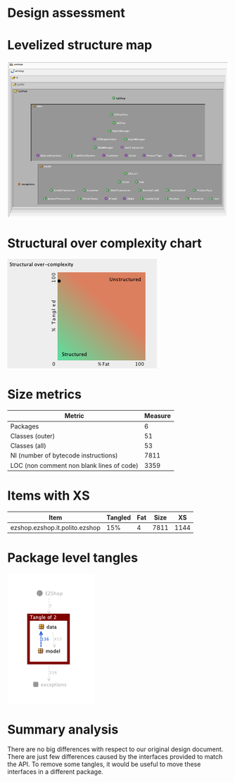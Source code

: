 # Design assessment

# Levelized structure map
![](assets/images/Z.png)

# Structural over complexity chart
![](assets/images/Z1.png)

# Size metrics



| Metric                                    | Measure |
| ----------------------------------------- | ------- |
| Packages                                  | 6       |
| Classes (outer)                           | 51      |
| Classes (all)                             | 53      |
| NI (number of bytecode instructions)      | 7811    |
| LOC (non comment non blank lines of code) | 3359    |



# Items with XS

| Item                           | Tangled | Fat  | Size | XS   |
| ------------------------------ | ------- | ---- | ---- | ---- |
| ezshop.ezshop.it.polito.ezshop | 15%     | 4    | 7811 | 1144 |



# Package level tangles



![](assets/images/Z2.png)

# Summary analysis
There are no big differences with respect to our original design document. There are just few differences caused by the interfaces provided to match the API. To remove some tangles, it would be useful to move these interfaces in a different package.
